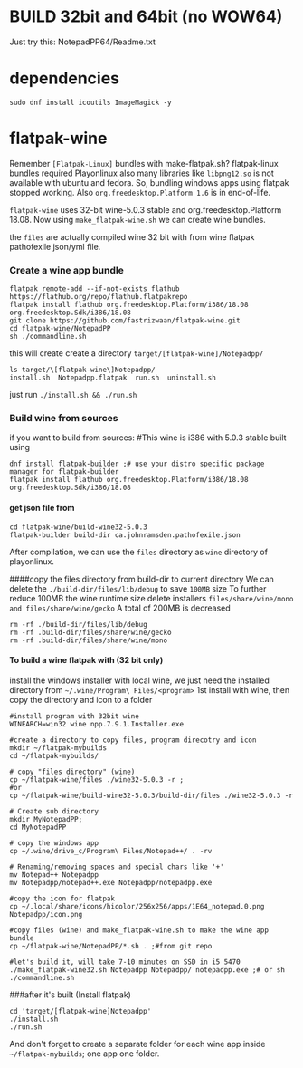 # BUILD 32bit and 64bit (no WOW64)
Just try this: NotepadPP64/Readme.txt

# dependencies
```
sudo dnf install icoutils ImageMagick -y
```

# flatpak-wine

Remember `[Flatpak-Linux]` bundles with make-flatpak.sh? flatpak-linux bundles required Playonlinux also many libraries like `libpng12.so` is not available with ubuntu and fedora. So, bundling windows apps using flatpak stopped working. Also `org.freedesktop.Platform 1.6` is in end-of-life.

`flatpak-wine` uses 32-bit wine-5.0.3 stable and org.freedesktop.Platform 18.08. Now using `make_flatpak-wine.sh` we can create wine bundles.

the `files` are actually compiled wine 32 bit with  from wine flatpak pathofexile json/yml file.

### Create a wine app bundle
```
flatpak remote-add --if-not-exists flathub https://flathub.org/repo/flathub.flatpakrepo
flatpak install flathub org.freedesktop.Platform/i386/18.08 org.freedesktop.Sdk/i386/18.08
git clone https://github.com/fastrizwaan/flatpak-wine.git
cd flatpak-wine/NotepadPP
sh ./commandline.sh
```
this will create create a directory `target/[flatpak-wine]/Notepadpp/`
```
ls target/\[flatpak-wine\]Notepadpp/
install.sh  Notepadpp.flatpak  run.sh  uninstall.sh
```
just run `./install.sh && ./run.sh` 

### Build wine from sources
if you want to build from sources:
#This wine is i386 with 5.0.3 stable built using 
```
dnf install flatpak-builder ;# use your distro specific package manager for flatpak-builder
flatpak install flathub org.freedesktop.Platform/i386/18.08 org.freedesktop.Sdk/i386/18.08
```
#### get json file from 

```
cd flatpak-wine/build-wine32-5.0.3
flatpak-builder build-dir ca.johnramsden.pathofexile.json
```
After compilation, we can use the `files` directory as `wine` directory of playonlinux.

####copy the files directory from build-dir to current directory 
We can delete the `./build-dir/files/lib/debug` to save `100MB` size
To further reduce 100MB the wine runtime size delete installers `files/share/wine/mono and files/share/wine/gecko`
A total of 200MB is decreased
```
rm -rf ./build-dir/files/lib/debug
rm -rf .build-dir/files/share/wine/gecko
rm -rf .build-dir/files/share/wine/mono
```

#### To build a wine flatpak with (32 bit only)
install the windows installer with local wine, we just need the installed directory from `~/.wine/Program\ Files/<program>`
1st install with wine, then copy the directory and icon to a folder
```
#install program with 32bit wine
WINEARCH=win32 wine npp.7.9.1.Installer.exe

#create a directory to copy files, program direcotry and icon
mkdir ~/flatpak-mybuilds
cd ~/flatpak-mybuilds/

# copy "files directory" (wine)
cp ~/flatpak-wine/files ./wine32-5.0.3 -r ; 
#or 
cp ~/flatpak-wine/build-wine32-5.0.3/build-dir/files ./wine32-5.0.3 -r

# Create sub directory
mkdir MyNotepadPP;
cd MyNotepadPP

# copy the windows app
cp ~/.wine/drive_c/Program\ Files/Notepad++/ . -rv

# Renaming/removing spaces and special chars like '+'
mv Notepad++ Notepadpp
mv Notepadpp/notepad++.exe Notepadpp/notepadpp.exe

#copy the icon for flatpak
cp ~/.local/share/icons/hicolor/256x256/apps/1E64_notepad.0.png Notepadpp/icon.png

#copy files (wine) and make_flatpak-wine.sh to make the wine app bundle
cp ~/flatpak-wine/NotepadPP/*.sh . ;#from git repo

#let's build it, will take 7-10 minutes on SSD in i5 5470
./make_flatpak-wine32.sh Notepadpp Notepadpp/ notepadpp.exe ;# or sh ./commandline.sh
```

###after it's built (Install flatpak)
```
cd 'target/[flatpak-wine]Notepadpp'
./install.sh
./run.sh
```
And don't forget to create a separate folder for each wine app inside `~/flatpak-mybuilds`; one app one folder.
